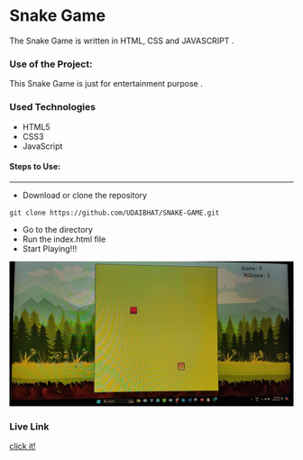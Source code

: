 <h1>Snake Game</h1>

<p>The Snake Game is written in HTML, CSS and JAVASCRIPT .</p>

### Use of the Project:

<p>This Snake Game is just for entertainment purpose . </p>

<h3>Used Technologies</h3>
<ul>
    <li>HTML5</li>
    <li>CSS3</li>
    <li>JavaScript</li>
</ul>

#### Steps to Use:

---

- Download or clone the repository

```
git clone https://github.com/UDAIBHAT/SNAKE-GAME.git
```

- Go to the directory
- Run the index.html file
- Start Playing!!!

![Screenshot 1](snake.jpg)

<h3> Live Link </h3>

<a href="https://udaibhat.github.io/SNAKE-GAME/"> click it! </a>

<br>
